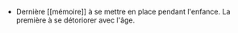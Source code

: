 - Dernière [[mémoire]] à se mettre en place pendant l'enfance. La première à se détoriorer avec l'âge.